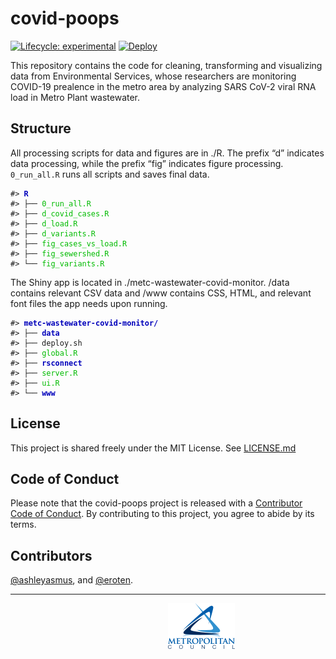 
<!-- README.md is generated from README.Rmd. Please edit that file -->

# covid-poops

<!-- badges: start -->

[![Lifecycle:
experimental](https://img.shields.io/badge/lifecycle-experimental-orange.svg)](https://www.tidyverse.org/lifecycle/#experimental)
[![Deploy](https://github.com/Metropolitan-Council/covid-poops/workflows/deploy/badge.svg)](https://github.com/Metropolitan-Council/covid-poops/actions)
<!-- badges: end -->

This repository contains the code for cleaning, transforming and
visualizing data from Environmental Services, whose researchers are
monitoring COVID-19 prealence in the metro area by analyzing SARS CoV-2
viral RNA load in Metro Plant wastewater.

## Structure

All processing scripts for data and figures are in ./R. The prefix “d”
indicates data processing, while the prefix “fig” indicates figure
processing. `0_run_all.R` runs all scripts and saves final data.

<PRE class="fansi fansi-output"><CODE>#&gt; <span style='color: #0000BB; font-weight: bold;'>R</span>
#&gt; ├── <span style='color: #00BB00;'>0_run_all.R</span>
#&gt; ├── <span style='color: #00BB00;'>d_covid_cases.R</span>
#&gt; ├── <span style='color: #00BB00;'>d_load.R</span>
#&gt; ├── <span style='color: #00BB00;'>d_variants.R</span>
#&gt; ├── <span style='color: #00BB00;'>fig_cases_vs_load.R</span>
#&gt; ├── <span style='color: #00BB00;'>fig_sewershed.R</span>
#&gt; └── <span style='color: #00BB00;'>fig_variants.R</span>
</CODE></PRE>

The Shiny app is located in ./metc-wastewater-covid-monitor. /data
contains relevant CSV data and /www contains CSS, HTML, and relevant
font files the app needs upon running.

<PRE class="fansi fansi-output"><CODE>#&gt; <span style='color: #0000BB; font-weight: bold;'>metc-wastewater-covid-monitor/</span>
#&gt; ├── <span style='color: #0000BB; font-weight: bold;'>data</span>
#&gt; ├── deploy.sh
#&gt; ├── <span style='color: #00BB00;'>global.R</span>
#&gt; ├── <span style='color: #0000BB; font-weight: bold;'>rsconnect</span>
#&gt; ├── <span style='color: #00BB00;'>server.R</span>
#&gt; ├── <span style='color: #00BB00;'>ui.R</span>
#&gt; └── <span style='color: #0000BB; font-weight: bold;'>www</span>
</CODE></PRE>

## License

This project is shared freely under the MIT License. See
[LICENSE.md](LICENSE.md)

## Code of Conduct

Please note that the covid-poops project is released with a [Contributor
Code of
Conduct](https://contributor-covenant.org/version/2/0/CODE_OF_CONDUCT.html).
By contributing to this project, you agree to abide by its terms.

## Contributors

[@ashleyasmus](https://github.com/ashleyasmus), and
[@eroten](https://github.com/eroten).

------------------------------------------------------------------------

<a href="https://metrocouncil.org" target="_blank"><img src="metc-wastewater-covid-monitor/www/main-logo.png" style="margin-left: 50%;margin-right: 50%;">

<div>

</div>

</a>
